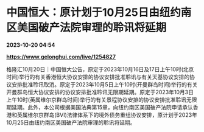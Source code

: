 # 中国恒大：原计划于10月25日由纽约南区美国破产法院审理的聆讯将延期

**2023-10-20 04:54**

**https://www.gelonghui.com/live/1254827**

格隆汇10月20日｜中国恒大公告，原定于2023年10月16日及17日上午10时(北京时间)举行的有关香港恒大协议安排的协议安排批准聆讯与有关天基协议安排的协议安排批准聆讯取消。原定于2023年10月5日上午10时(开曼群岛时间)举行的有关开曼群岛恒大协议安排的协议安排批准聆讯无限期延期。原定于2023年10月3日上午10时(英属维尔京群岛时间)举行的有关景程协议安排的协议安排批准聆讯无限期延期。此外，本公司根据美国法典第15章，向纽约南区美国破产法院申请承认香港和英属维尔京群岛(BVI)法律体系下的境外债务重组协议安排，原计划于2023年10月25日由纽约南区美国破产法院审理的聆讯将延期。